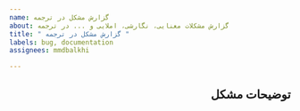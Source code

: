 ```yaml
---
name: گزارش مشکل در ترجمه
about: گزارش مشکلات معنایی، نگارشی، املایی و ... در ترجمه
title: " گزارش مشکل در ترجمه "
labels: bug, documentation
assignees: mmdbalkhi

---
```


<div dir="rtl">

## توضیحات مشکل

<!--در اینجا ذکر کنید که مشکل دقیقا در کدام قسمت است و دقیقا چه مشکلی است-->

</div>
